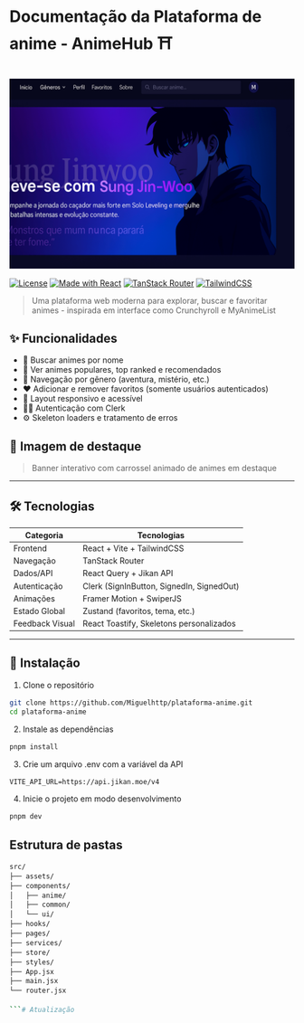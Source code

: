 # Documentação da Plataforma de anime - AnimeHub ⛩️

<div align="center">
  <br />
    <img src="public/readme/banner.png" alt="Banner do Projeto" />
  <br />
</div>

[![License](https://img.shields.io/github/license/Miguelhttp/animehub)](./LICENSE)
[![Made with React](https://img.shields.io/badge/Made%20with-React-61DAFB?logo=react&logoColor=000)](https://react.dev)
[![TanStack Router](https://img.shields.io/badge/Router-TanStack-FF6A00?logo=react-router)](https://tanstack.com/router)
[![TailwindCSS](https://img.shields.io/badge/Style-TailwindCSS-38B2AC?logo=tailwindcss)](https://tailwindcss.com)

> Uma plataforma web moderna para explorar, buscar e favoritar animes - inspirada em interface como Crunchyroll e MyAnimeList

## ✨ Funcionalidades

- 🔎 Buscar animes por nome
- 🌟 Ver animes populares, top ranked e recomendados
- 🧭 Navegação por gênero (aventura, mistério, etc.)
- ❤️ Adicionar e remover favoritos (somente usuários autenticados)
- 📱 Layout responsivo e acessível
- 🧑‍💼 Autenticação com Clerk
- ⚙️ Skeleton loaders e tratamento de erros

## 📸 Imagem de destaque

> Banner interativo com carrossel animado de animes em destaque

---

## 🛠️ Tecnologias

| Categoria       | Tecnologias                               |
| --------------- | ----------------------------------------- |
| Frontend        | React + Vite + TailwindCSS                |
| Navegação       | TanStack Router                           |
| Dados/API       | React Query + Jikan API                   |
| Autenticação    | Clerk (SignInButton, SignedIn, SignedOut) |
| Animações       | Framer Motion + SwiperJS                  |
| Estado Global   | Zustand (favoritos, tema, etc.)           |
| Feedback Visual | React Toastify, Skeletons personalizados  |

---

## 🚀 Instalação

1. Clone o repositório

```bash
git clone https://github.com/Miguelhttp/plataforma-anime.git
cd plataforma-anime
```

2. Instale as dependências

```bash
pnpm install
```

3. Crie um arquivo .env com a variável da API

```env
VITE_API_URL=https://api.jikan.moe/v4
```

4. Inicie o projeto em modo desenvolvimento

```bash
pnpm dev
```

## Estrutura de pastas

````bash
src/
├── assets/
├── components/
│   ├── anime/
│   ├── common/
│   └── ui/
├── hooks/
├── pages/
├── services/
├── store/
├── styles/
├── App.jsx
├── main.jsx
└── router.jsx

```# Atualização
````
